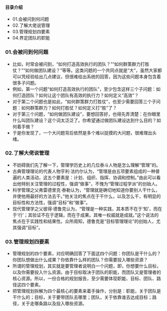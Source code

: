 #### 目录介绍
- 01.会被问到何问题
- 02.了解大佬说管理
- 03.管理规划四要素
- 04.界定团队的职能



### 01.会被问到何问题
- 比如，时常会被问到，“如何打造高效执行的团队？”“如何群策群力打胜仗？”“如何做团队建设？”等等。这类问题的一个共同点就是“大”，虽然大家都可以凭经验给出几点建议，但很难给出系统的回答，因为这些问题本身包含着很多子问题。
- 例如，第一个问题“如何打造高效执行的团队”，至少包含这样三个子问题：如何打造团队？如何让这个团队有高效的执行力？如何定义“高效”？
- 对于第二个问题也是如此，“如何群策群力打胜仗”，也至少需要回答三个子问题：如何群策群力？如何打胜仗？如何定义打“胜”了？
- 对于第三个问题，“如何做团队建设”，要想回答好，也得先弄清楚：在你眼里什么叫团队建设？这个词太泛泛了。你希望通过做团队建设达到什么目的？如何着手做？
- 于是你发现了，一个大问题背后依然是多个难以捉摸的大问题，很难理出头绪。



### 02.了解大佬说管理
- 不妨碍我们先了解一下，管理学历史上的几位泰斗人物是怎么理解“管理”的。
- 古典管理理论的代表人物亨利·法约尔认为，“管理是由五项要素组成的一种普遍的人类活动，这五个要素是：计划、组织、指挥、协调和控制。”由此可以看出他特别关注管理的过程性，强调“做事”，不愧为“管理过程学派”的创始人。
- 科学管理之父弗雷德里克·泰勒认为，“管理就是确切地知道你要别人干什么，并使他用最好的方法去干。”他关注的焦点在于干什么，以及怎么干，有明显的目标性和方法性，强调“目标”和“做事”。
- 现代管理学之父彼得·德鲁克认为，“管理是一种实践，其本质不在于‘知’，而在于‘行’；其验证不在于逻辑，而在于成果。其唯一权威就是成就。”这个说法的焦点在于实践性和结果性。众所周知，德鲁克是“目标管理理论”的创始人，尤其强调“目标”。



### 03.管理规划四要素
- 管理规划的四个要素，对应明确回答了下面这四个问题：你团队是干什么的？你团队想做出什么成果？你依靠什么样的团队？你需要投入哪些资源？
- 所谓的管理规划，其实就是要管理者说明白一个问题，即，你想要什么目标，以及你需要投入什么资源。由于目标取决于团队的职能，而团队又是管理者的核心资源。所以，一份合格的规划报告，至少需要体现职能、目标、团队、路径这四个要素。
- 把管理规划拆解为四个最核心的要素来着手操作，分别是：职能，关于团队是干什么的；目标，关于要带团队去哪里；团队，关于依靠谁去达成目标；路径，关于走哪条路以及投入哪些资源。











